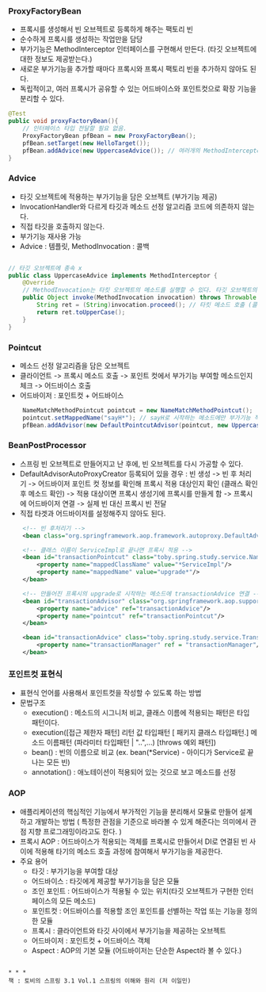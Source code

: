 ### ProxyFactoryBean

- 프록시를 생성해서 빈 오브젝트로 등록하게 해주는 팩토리 빈
- 순수하게 프록시를 생성하는 작업만을 담당
- 부가기능은 MethodInterceptor 인터페이스를 구현해서 만든다. (타깃 오브젝트에 대한 정보도 제공받는다.)
- 새로운 부가기능을 추가할 때마다 프록시와 프록시 팩토리 빈을 추가하지 않아도 된다.
- 독립적이고, 여러 프록시가 공유할 수 있는 어드바이스와 포인트컷으로 확장 기능을 분리할 수 있다.

```java
@Test
public void proxyFactoryBean(){
    // 인터페이스 타입 전달할 필요 없음.
    ProxyFactoryBean pfBean = new ProxyFactoryBean();
    pfBean.setTarget(new HelloTarget());
    pfBean.addAdvice(new UppercaseAdvice()); // 여러개의 MethodInterceptor 추가 가능
}
```

### Advice

- 타깃 오브젝트에 적용하는 부가기능을 담은 오브젝트 (부가기능 제공)
- InvocationHandler와 다르게 타깃과 메소드 선정 알고리즘 코드에 의존하지 않는다. 
- 직접 타깃을 호출하지 않는다. 
- 부가기능 재사용 가능
- Advice : 템플릿, MethodInvocation : 콜백

```java 

// 타깃 오브젝트에 종속 x
public class UppercaseAdvice implements MethodInterceptor {
    @Override
    // MethodInvocation는 타킷 오브젝트의 메소드를 실행할 수 있다. 타깃 오브젝트의 정보를 가지고 있다.-
    public Object invoke(MethodInvocation invocation) throws Throwable {
        String ret = (String)invocation.proceed(); // 타킷 메소드 호출 (콜백 오브젝트)
        return ret.toUpperCase();
    }
}
```

### Pointcut

- 메소드 선정 알고리즘을 담은 오브젝트
- 클라이언트 -> 프록시 메소드 호출 -> 포인트 컷에서 부가기능 부여할 메소드인지 체크 -> 어드바이스 호출
- 어드바이저 : 포인트컷 + 어드바이스

``` java
    NameMatchMethodPointcut pointcut = new NameMatchMethodPointcut();
    pointcut.setMappedName("sayH*"); // sayH로 시작하는 메소드에만 부가기능 적용
    pfBean.addAdvisor(new DefaultPointcutAdvisor(pointcut, new UppercaseAdvice()));
```

### BeanPostProcessor

- 스프링 빈 오브젝트로 만들어지고 난 후에, 빈 오브젝트를 다시 가공할 수 있다.
- DefaultAdvisorAutoProxyCreator 등록되어 있을 경우 : 빈 생성 -> 빈 후 처리기 -> 어드바이저 포인트 컷 정보를 확인해 프록시 적용 대상인지 확인 (클래스 확인 후 메소드 확인) -> 적용 대상이면 프록시 생성기에 프록시를 만들게 함 -> 프록시에 어드바이저 연결 -> 실제 빈 대신 프록시 빈 전달
- 직접 타겟과 어드바이저를 설정해주지 않아도 된다.

``` xml
    <!-- 빈 후처리기 -->
    <bean class="org.springframework.aop.framework.autoproxy.DefaultAdvisorAutoProxyCreator"/>

    <!-- 클래스 이름이 ServiceImpl로 끝나면 프록시 적용 -->
    <bean id="transactionPointcut" class="toby.spring.study.service.NameMatchClassMethodPointcut">
        <property name="mappedClassName" value="*ServiceImpl"/>
        <property name="mappedName" value="upgrade*"/>
    </bean>

    <!-- 만들어진 프록시의 upgrade로 시작하는 메소드에 transactionAdvice 연결 -->
    <bean id="transactionAdvisor" class="org.springframework.aop.support.DefaultPointcutAdvisor">
        <property name="advice" ref="transactionAdvice"/>
        <property name="pointcut" ref="transactionPointcut"/>
    </bean>

    <bean id="transactionAdvice" class="toby.spring.study.service.TransactionAdvice">
        <property name="transactionManager" ref = "transactionManager"/>
    </bean>
```

### 포인트컷 표현식

- 표현식 언어를 사용해서 포인트컷을 작성할 수 있도록 하는 방법
- 문법구조
    - execution() : 메소드의 시그니처 비교, 클래스 이름에 적용되는 패턴은 타입 패턴이다.
    - execution([접근 제한자 패턴] 리턴 값 타입패턴 [ 패키지 클래스 타입패턴.] 메소드 이름패턴 (파라미터 타입패턴 | "..",...) [throws 예외 패턴])
    - bean() : 빈의 이름으로 비교 (ex. bean(*Service) - 아이디가 Service로 끝나는 모든 빈)
    - annotation() : 애노테이션이 적용되어 있는 것으로 보고 메소드를 선정

### AOP

- 애플리케이션의 핵심적인 기능에서 부가적인 기능을 분리해서 모듈로 만들어 설계하고 개발하는 방법 ( 특정한 관점을 기준으로 바라볼 수 있게 해준다는 의미에서 관점 지향 프로그래밍이라고도 한다. )
- 프록시 AOP : 어드바이스가 적용되는 객체를 프록시로 만들어서 DI로 연결된 빈 사이에 적용해 타기의 메소드 호출 과정에 참여해서 부가기능을 제공한다.
- 주요 용어
    - 타깃 : 부가기능을 부여할 대상
    - 어드바이스 : 타깃에게 제공할 부가기능을 담은 모듈
    - 조인 포인트 : 어드바이스가 적용될 수 있는 위치(타깃 오브젝트가 구현한 인터페이스의 모든 메소드)
    - 포인트컷 : 어드바이스를 적용할 조인 포인트를 선별하는 작업 또는 기능을 정의한 모듈
    - 프록시 : 클라이언트와 타깃 사이에서 부가기능을 제공하는 오브젝트
    - 어드바이저 : 포인트컷 + 어드바이스 객체
    - Aspect : AOP의 기본 모듈 (어드바이저는 단순한 Aspect라 볼 수 있다.)
```

* * *
책 : 토비의 스프링 3.1 Vol.1 스프링의 이해와 원리 (저 이일민)
